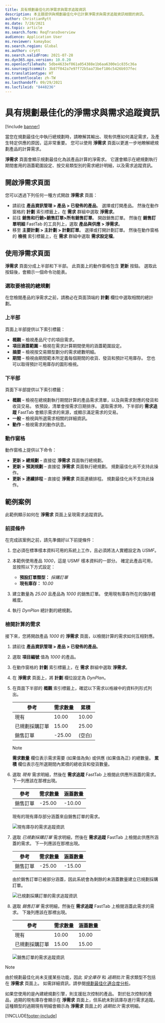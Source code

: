 ```yaml
---
title: 具有規劃最佳化的淨需求與需求追蹤資訊
description: 本主題提供與規劃最佳化中已計算淨需求與需求追蹤資訊相關的資訊。
author: ChristianRytt
ms.date: 7/28/2021
ms.topic: article
ms.search.form: ReqTransOverview
audience: Application User
ms.reviewer: kamaybac
ms.search.region: Global
ms.author: crytt
ms.search.validFrom: 2021-07-28
ms.dyn365.ops.version: 10.0.20
ms.openlocfilehash: 5dbe4633ef061a054388e1b6aa6300e1c835c36a
ms.sourcegitcommit: 3b87f042a7e97f72b5aa73bef186c5426b937fec
ms.translationtype: HT
ms.contentlocale: zh-TW
ms.lasthandoff: 09/29/2021
ms.locfileid: "8448236"
---
```

# <a name="net-requirements-and-pegging-information-with-planning-optimization"></a>具有規劃最佳化的淨需求與需求追蹤資訊

[!include [banner](../../includes/banner.md)]

當您在規劃最佳化中執行總規劃時，請瞭解其輸出、現有供應如何滿足需求，及產生特定供應的原因，這非常重要。 您可以使用 **淨需求** 頁面以更進一步地瞭解總規劃產品的計算需求。

**淨需求** 頁面會顯示規劃最佳化為該產品計算的淨需求。 它還會顯示在總規劃執行期間套用的涵蓋範圍設定、按交易類型別的需求總計明細，以及需求追蹤資訊。

## <a name="open-the-net-requirements-page"></a>開啟淨需求頁面

您可以透過下列任何一種方式開啟 **淨需求** 頁面：

- 請前往 **產品資訊管理 \> 產品 \> 已發佈的產品**。 選擇或打開產品。 然後在動作窗格的 **計劃** 索引標籤上，在 **需求** 群組中選取 **淨需求**。
- 前往 **銷售和行銷\>銷售訂單\>所有銷售訂單**。 開啟銷售訂單。 然後在 **銷售訂單明細** FastTab 的工具列上，選取 **產品與供應 \> 淨需求**。
- 移至 **主要計劃 \> 主計劃 \> 計劃訂單**。 選擇或打開計劃訂單。 然後在動作窗格的 **檢視** 索引標籤上，在 **需求** 群組中選取 **需求設定檔**。

## <a name="use-the-net-requirements-page"></a>使用淨需求頁面

**淨需求** 頁面分成上半部和下半部。 此頁面上的動作窗格包含 **更新** 按鈕。 選取此按鈕後，會顯示一個命令功能表。

### <a name="select-a-master-plan-to-view"></a>選取要檢視的總規劃

在您檢閱產品的淨需求之前，請務必在頁面頂端的 **計劃** 欄位中選取相關的總計劃。

### <a name="upper-section"></a>上半部

頁面上半部提供以下索引標籤：

- **概觀** – 檢視產品尺寸的項目需求。
- **項目涵蓋範圍** – 檢視在需求計算期間使用的涵蓋範圍設定。
- **摘要** – 檢視按交易類型劃分的需求總數明細。
- **期間** – 檢視由期間範本所定義每個期間的收貨、發貨和預計可用庫存。 您也可以取得預計可用庫存的圖形檢視。

### <a name="lower-section"></a>下半部

頁面下半部提供以下索引標籤：

- **概觀** – 檢視在總規劃執行期間計算的產品需求清單，以及與需求對應的發貨和收貨交易。 依預設，清單會按需求日期排序。 選取需求時，下半部的 **需求追蹤** FastTab 會顯示需求的來源，或顯示滿足需求的交易。
- **一般** – 檢視與所選需求相關的詳細資訊。
- **動作** – 檢視需求的動作訊息。

### <a name="the-action-pane"></a>動作窗格

動作窗格上提供以下命令：

- **更新 \> 總規劃** – 直接從 **淨需求** 頁面執行總規劃。
- **更新 \> 預測規劃** – 直接從 **淨需求** 頁面執行總規劃。 規劃最佳化尚不支持此操作。
- **更新 \> 連續排程** – 直接從 **淨需求** 頁面連續排程。 規劃最佳化尚不支持此操作。

## <a name="example-scenario"></a>範例案例

此範例顯示如何在 **淨需求** 頁面上呈現需求追蹤資訊。

### <a name="prerequisites"></a>前提條件

在完成該案例之前，請先準備好以下前提條件：

1. 您必須在標準樣本資料可用的系統上工作，且必須將法人實體設定為 *USMF*。
2. 本範例使用產品 *1000*，這是 USMF 樣本資料的一部分。 確定此產品可用，並按照以下方式設定：

    - **預設訂單類型：** *採購訂單*
    - **現有庫存：** *10.00*

3. 建立數量為 *25.00* 且產品為 *1000* 的銷售訂單。 使用現有庫存所在的儲存體維度。
4. 執行 *DynPlan* 總計劃的總規劃。

### <a name="review-the-calculated-requirements"></a>檢閱計算的需求

接下來，您將開啟產品 *1000* 的 **淨需求** 頁面，以檢閱計算的需求如何互相對應。

1. 請前往 **產品資訊管理 \> 產品 \> 已發佈的產品**。
1. 選取 **項目編號** 值為 *1000* 的產品。
1. 在動作窗格的 **計劃** 索引標籤上，在 **需求** 群組中選取 **淨需求**。
1. 在 **淨需求** 頁面上，將 **計劃** 欄位設定為 *DynPlan*。
1. 在頁面下半部的 **概觀** 索引標籤上，確認以下需求以格線中的資料列形式列出。

    | 參考 | 需求數量 | 累積 |
    |---|---|---|
    | 現有 | 10.00 | 10.00 |
    | 已規劃採購訂單 | 15.00 | 25.00 |
    | 銷售訂單 | -25.00 | (空白) |

    > [!NOTE]
    > **需求數量** 欄位表示需求需要 (如果值為負) 或供應 (如果值為正) 的總數量。 **累積** 欄位表示在所選期間內累積的總收貨和發貨數量。

1. 選取 *現有* 需求明細，然後在 **需求追蹤** FastTab 上檢閱此供應所涵蓋的需求。 下一列應該在那裡出現。

    | 參考 | 需求數量 | 涵蓋數量 |
    |---|---|---|
    | 銷售訂單 | -25.00 | -10.00 |

    現有的現有庫存部分涵蓋來自銷售訂單的需求。

    ![現有庫存的需求追蹤資訊](media/pegging-on-hand.png "現有庫存的需求追蹤資訊")

1. 選取 *已規劃採購訂單* 需求明細，然後在 **需求追蹤** FastTab 上檢閱此供應所涵蓋的需求。 下一列應該在那裡出現。

    | 參考 | 需求數量 | 涵蓋數量 |
    |---|---|---|
    | 銷售訂單 | -25.00 | -15.00 |

    由於銷售訂單已被部分涵蓋，因此系統會為剩餘的未涵蓋數量建立已規劃採購訂單。

    ![已規劃採購訂單的需求追蹤資訊](media/pegging-planned-purchase-order.png "已規劃採購訂單的需求追蹤資訊")

1. 選取 *銷售訂單* 需求明細，然後在 **需求追蹤** FastTab 上檢閱涵蓋此需求的需求。 下幾列應該在那裡出現。

    | 參考 | 需求數量 | 涵蓋數量 |
    |---|---|---|
    | 現有 | 10.00 | 10.00 |
    | 已規劃採購訂單 | 15.00 | 15.00 |

    ![銷售訂單的需求追蹤資訊](media/pegging-planned-purchase-order.png "銷售訂單的需求追蹤資訊")

> [!NOTE]
> 由於規劃最佳化尚未支援某些功能，因此 *安全庫存* 和 *過期批次* 需求類型不包括在 **淨需求** 頁面上。 如需詳細資訊，請參閱[規劃最佳化適合度分析](planning-optimization-fit-analysis.md)。
>
> 如果您使用的是內建總規劃引擎，則支援批次控制的產品。 對於批次控制的產品，過期的現有庫存會顯示在 **淨需求** 頁面上，但系統未對該庫存進行需求追蹤。 這種類型的過期現有明細會顯示為 **淨需求** 頁面上的 *過期批次* 需求明細。

[!INCLUDE[footer-include](../../../includes/footer-banner.md)]
